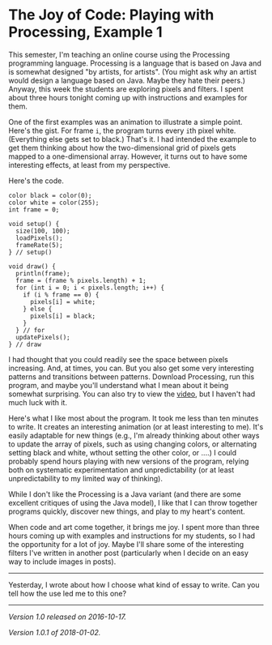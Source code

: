 The Joy of Code: Playing with Processing, Example 1
===================================================

This semester, I'm teaching an online course using the Processing
programming language.  Processing is a language that is based on Java
and is somewhat designed "by artists, for artists".  (You might ask
why an artist would design a language based on Java.  Maybe they hate
their peers.)  Anyway, this week the students are exploring pixels and
filters.  I spent about three hours tonight coming up with instructions
and examples for them.

One of the first examples was an animation to illustrate a simple point.
Here's the gist.  For frame `i`, the program turns every `i`th pixel
white.  (Everything else gets set to black.)  That's it.  I had intended
the example to get them thinking about how the two-dimensional grid
of pixels gets mapped to a one-dimensional array.  However, it turns
out to have some interesting effects, at least from my perspective.

Here's the code.

    color black = color(0);
    color white = color(255);
    int frame = 0;
    
    void setup() {
      size(100, 100);
      loadPixels();
      frameRate(5);
    } // setup()
    
    void draw() {
      println(frame);
      frame = (frame % pixels.length) + 1;
      for (int i = 0; i < pixels.length; i++) {
        if (i % frame == 0) {
          pixels[i] = white;
        } else {
          pixels[i] = black;
        }
      } // for
      updatePixels();
    } // draw

I had thought that you could readily see the space between pixels increasing.
And, at times, you can.  But you also get some very interesting
patterns and transitions between patterns.  Download Processing, run
this program, and maybe you'll understand what I mean about it being
somewhat surprising.  You can also try to view the [video](pixels.mp4),
but I haven't had much luck with it.

Here's what I like most about the program.  It took me less than ten
minutes to write.  It creates an interesting animation (or at least
interesting to me).  It's easily adaptable for new things (e.g.,
I'm already thinking about other ways to update the array of pixels,
such as using changing colors, or alternating setting black and white,
wthout setting the other color, or ....)  I could probably spend hours
playing with new versions of the program, relying both on systematic
experimentation and unpredictability (or at least unpredictability to
my limited way of thinking).

While I don't like the Processing is a Java variant (and there are
some excellent critiques of using the Java model), I like that I can
throw together programs quickly, discover new things, and play to my
heart's content.

When code and art come together, it brings me joy.  I spent more than
three hours coming up with examples and instructions for my students,
so I had the opportunity for a lot of joy.  Maybe I'll share some of
the interesting filters I've written in another post (particularly when
I decide on an easy way to include images in posts).

---

Yesterday, I wrote about how I choose what kind of essay to write.  Can
you tell how the use led me to this one?

---

*Version 1.0 released on 2016-10-17.*

*Version 1.0.1 of 2018-01-02.*

